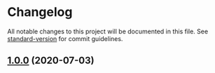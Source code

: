 # Changelog

All notable changes to this project will be documented in this file. See [standard-version](https://github.com/conventional-changelog/standard-version) for commit guidelines.

## [1.0.0](https://github.com/ng-web-apis/canvas/compare/v0.0.3...v1.0.0) (2020-07-03)

